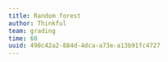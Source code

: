 ```yaml
---
title: Random forest
author: Thinkful
team: grading
time: 60
uuid: 490c42a2-884d-4dca-a73e-a13b91fc4727
---
```


<jupyter notebook-name="random_forest" course-code="DSBC" />
